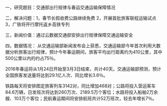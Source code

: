 一，研究题目：交通部出行规律与春运交通运输保障情况

二，解决问题：1，春节长假收费公路继续免费
            2，开展首批旅客联程运输试点
            3，广铁将开行摩托返乡高铁专列

三，新闻价值：通过云数据交通部安排出行规律保障交通运输安全


四，数据情况：
从交通运输部新闻发布会上获悉，交通运输部今年首次利用大数据分析旅客出行规律，预计今年春运期间，旅客平均出行距离约为410公里，其中500公里以内的约占75％。

2016年春运将从1月24日开始至3月3日结束，共计40天。交通运输部预测，预计全国旅客发送量将达到29.1亿人次、同比增长3.6％。

铁路每天将安排图定旅客列车3142对，同比增加468对；公路将投入营运客车84.6万辆，日发班次将达到260万次、2189.5万个客位；水路将投入船舶2万余艘、103万个客位；民航春运期间将安排航班共计52万班次，较去年增长7％。

